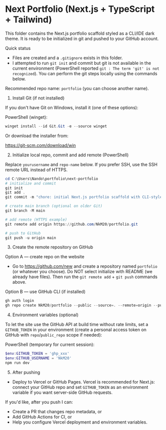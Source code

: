 # Next Portfolio (Next.js + TypeScript + Tailwind)

This folder contains the Next.js portfolio scaffold styled as a CLI/IDE dark theme. It is ready to be initialized in git and pushed to your GitHub account.

Quick status
- Files are created and a `.gitignore` exists in this folder.
- I attempted to run `git init` and commit but git is not available in the current environment (PowerShell reported `git : The term 'git' is not recognized`). You can perform the git steps locally using the commands below.

Recommended repo name: `portfolio` (you can choose another name).

1) Install Git (if not installed)

If you don't have Git on Windows, install it (one of these options):

PowerShell (winget):

```powershell
winget install --id Git.Git -e --source winget
```

Or download the installer from:

https://git-scm.com/download/win

2) Initialize local repo, commit and add remote (PowerShell)

Replace `yourusername` and `repo-name` below. If you prefer SSH, use the SSH remote URL instead of HTTPS.

```powershell
cd C:\Users\Nando\portfolio\next-portfolio
# initialize and commit
git init
git add .
git commit -m "chore: initial Next.js portfolio scaffold with CLI-style theme"

# create main branch (optional on older Git)
git branch -M main

# add remote (HTTPS example)
git remote add origin https://github.com/NkM20/portfolio.git

# push to GitHub
git push -u origin main
```

3) Create the remote repository on GitHub

Option A — create repo on the website
- Go to https://github.com/new and create a repository named `portfolio` (or whatever you choose). Do NOT select initialize with README (we already have files). Then run the `git remote add` + `git push` commands above.

Option B — use GitHub CLI (if installed)

```powershell
gh auth login
gh repo create NkM20/portfolio --public --source=. --remote=origin --push
```

4) Environment variables (optional)

To let the site use the GitHub API at build time without rate limits, set a `GITHUB_TOKEN` in your environment (create a personal access token on GitHub with `repo`/`public_repo` scope if needed):

PowerShell (temporary for current session):

```powershell
$env:GITHUB_TOKEN = 'ghp_xxx'
$env:GITHUB_USERNAME = 'NkM20'
npm run dev
```

5) After pushing
- Deploy to Vercel or GitHub Pages. Vercel is recommended for Next.js: connect your GitHub repo and set `GITHUB_TOKEN` as an environment variable if you want server-side GitHub requests.

If you'd like, after you push I can:
- Create a PR that changes repo metadata, or
- Add GitHub Actions for CI, or
- Help you configure Vercel deployment and environment variables.
